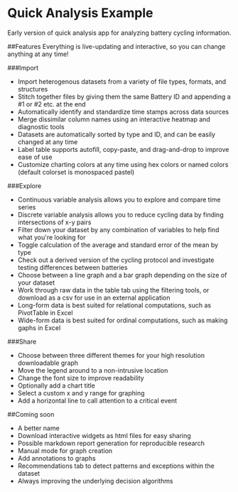 # Quick Analysis Example
Early version of quick analysis app for analyzing battery cycling information.  


##Features
Everything is live-updating and interactive, so you can change anything at any time!

###Import
* Import heterogenous datasets from a variety of file types, formats, and structures
* Stitch together files by giving them the same Battery ID and appending a #1 or #2 etc. at the end
* Automatically identify and standardize time stamps across data sources
* Merge dissimilar column names using an interactive heatmap and diagnostic tools
* Datasets are automatically sorted by type and ID, and can be easily changed at any time
* Label table supports autofill, copy-paste, and drag-and-drop to improve ease of use
* Customize charting colors at any time using hex colors or named colors (default colorset is monospaced pastel)

###Explore
* Continuous variable analysis allows you to explore and compare time series
* Discrete variable analysis allows you to reduce cycling data by finding intersections of x-y pairs
* Filter down your dataset by any combination of variables to help find what you're looking for
* Toggle calculation of the average and standard error of the mean by type
* Check out a derived version of the cycling protocol and investigate testing differences between batteries
* Choose between a line graph and a bar graph depending on the size of your dataset
* Work through raw data in the table tab using the filtering tools, or download as a csv for use in an external application
* Long-form data is best suited for relational computations, such as PivotTable in Excel
* Wide-form data is best suited for ordinal computations, such as making gaphs in Excel

###Share
* Choose between three different themes for your high resolution downloadable graph
* Move the legend around to a non-intrusive location
* Change the font size to improve readability
* Optionally add a chart title
* Select a custom x and y range for graphing
* Add a horizontal line to call attention to a critical event

##Coming soon
* A better name
* Download interactive widgets as html files for easy sharing
* Possible markdown report generation for reproducible research
* Manual mode for graph creation
* Add annotations to graphs
* Recommendations tab to detect patterns and exceptions within the dataset
* Always improving the underlying decision algorithms
